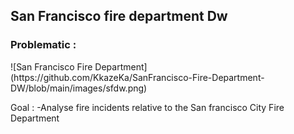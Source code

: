 <h2>San Francisco fire department Dw</h2>

<h3>Problematic :</h3>
![San Francisco Fire Department](https://github.com/KkazeKa/SanFrancisco-Fire-Department-DW/blob/main/images/sfdw.png)

Goal : 
  -Analyse fire incidents relative to the San francisco City Fire Department
  

